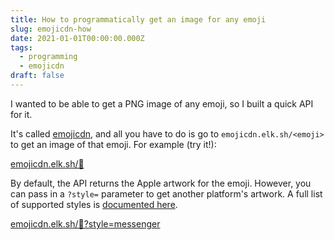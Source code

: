 ```yaml
---
title: How to programmatically get an image for any emoji
slug: emojicdn-how
date: 2021-01-01T00:00:00.000Z
tags:
  - programming
  - emojicdn
draft: false
---
```

I wanted to be able to get a PNG image of any emoji, so I built a quick API for it. 

It's called [emojicdn](https://emojicdn.elk.sh), and all you have to do is go to `emojicdn.elk.sh/<emoji>` to get an image of that emoji. For example (try it!): 

[emojicdn.elk.sh/🐢](https://emojicdn.elk.sh/🐢)

By default, the API returns the Apple artwork for the emoji. However, you can pass in a `?style=` parameter to get another platform's artwork. A full list of supported styles is [documented here](https://github.com/benborgers/emojicdn#emoji-style). 

[emojicdn.elk.sh/🐢?style=messenger](https://emojicdn.elk.sh/🐢?style=messenger)